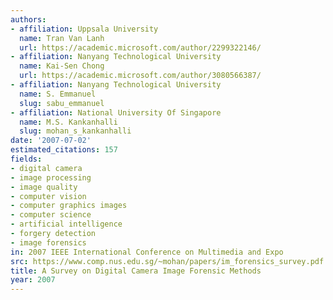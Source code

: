 ```yaml
---
authors:
- affiliation: Uppsala University
  name: Tran Van Lanh
  url: https://academic.microsoft.com/author/2299322146/
- affiliation: Nanyang Technological University
  name: Kai-Sen Chong
  url: https://academic.microsoft.com/author/3080566387/
- affiliation: Nanyang Technological University
  name: S. Emmanuel
  slug: sabu_emmanuel
- affiliation: National University Of Singapore
  name: M.S. Kankanhalli
  slug: mohan_s_kankanhalli
date: '2007-07-02'
estimated_citations: 157
fields:
- digital camera
- image processing
- image quality
- computer vision
- computer graphics images
- computer science
- artificial intelligence
- forgery detection
- image forensics
in: 2007 IEEE International Conference on Multimedia and Expo
src: https://www.comp.nus.edu.sg/~mohan/papers/im_forensics_survey.pdf
title: A Survey on Digital Camera Image Forensic Methods
year: 2007
---
```

